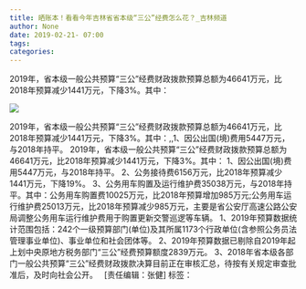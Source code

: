 ```yaml
---
title: 晒账本！看看今年吉林省省本级“三公”经费怎么花？_吉林频道
author: None
date: 2019-02-21- 07:00
tags: 
categories: 
---
```

2019年，省本级一般公共预算“三公”经费财政拨款预算总额为46641万元，比2018年预算减少1441万元，下降3%。其中：
<!-- more -->
                
<img align="center" border="0" src="http://p2.ifengimg.com/a/2016/0810/204c433878d5cf9size1_w16_h16.png" />
                
            
2019年，省本级一般公共预算“三公”经费财政拨款预算总额为46641万元，比2018年预算减少1441万元，下降3%。其中：,,1、因公出国(境)费用5447万元，与2018年持平。
2019年，省本级一般公共预算“三公”经费财政拨款预算总额为46641万元，比2018年预算减少1441万元，下降3%。其中：
1、因公出国(境)费用5447万元，与2018年持平。
2、公务接待费6156万元，比2018年预算减少1441万元，下降19%。
3、公务用车购置及运行维护费35038万元，与2018年持平。其中：公务用车购置费10025万元，比2018年预算增加985万元;公务用车运行维护费25013万元，比2018年预算减少985万元，主要是省公安厅高速公路公安局调整公务用车运行维护费用于购置更新交警巡逻等车辆。
1、2019年预算数据统计范围包括：242个一级预算部门(单位)及其所属1173个行政单位(含参照公务员法管理事业单位)、事业单位和社会团体等。
2、2019年预算数据已剔除自2019年起上划中央原地方税务部门“三公”经费预算额度2839万元。
3、2018年省本级各部门一般公共预算“三公”经费财政拨款决算目前正在审核汇总，待按有关规定审查批准后，及时向社会公开。
 
[责任编辑：张健]
标签：
 
 
             
